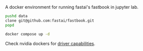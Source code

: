 A docker environment for running fastai's fastbook in jupyter lab.

```sh
pushd data
clone git@github.com:fastai/fastbook.git
popd

docker compose up -d
```

Check nvidia dockers for [driver capabilities](https://docs.nvidia.com/datacenter/cloud-native/container-toolkit/latest/docker-specialized.html#driver-capabilities).
